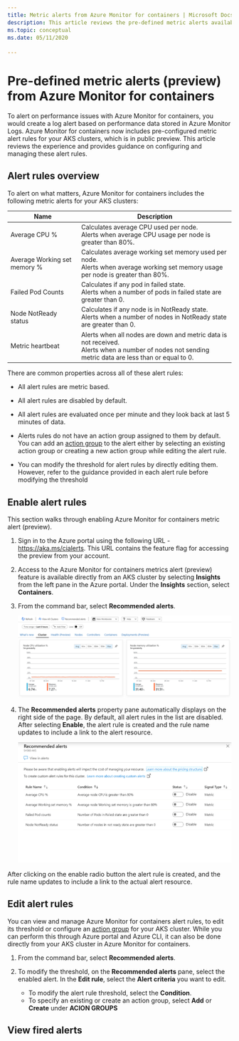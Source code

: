 ```yaml
---
title: Metric alerts from Azure Monitor for containers | Microsoft Docs
description: This article reviews the pre-defined metric alerts available from Azure Monitor for containers in public preview.
ms.topic: conceptual
ms.date: 05/11/2020

---
```


# Pre-defined metric alerts (preview) from Azure Monitor for containers

To alert on performance issues with Azure Monitor for containers, you would create a log alert based on performance data stored in Azure Monitor Logs. Azure Monitor for containers now includes pre-configured metric alert rules for your AKS clusters, which is in public preview. This article reviews the experience and provides guidance on configuring and managing these alert rules.

## Alert rules overview

To alert on what matters, Azure Monitor for containers includes the following metric alerts for your AKS clusters:

|Name| Description |
|----|-------------|
| Average CPU % | Calculates average CPU used per node.<br> Alerts when average CPU usage per node is greater than 80%.| 
| Average Working set memory % | Calculates average working set memory used per node.<br> Alerts when average working set memory usage per node is greater than 80%. |
| Failed Pod Counts | Calculates if any pod in failed state.<br> Alerts when a number of pods in failed state are greater than 0. |
| Node NotReady status | Calculates if any node is in NotReady state.<br> Alerts when a number of nodes in NotReady state are greater than 0. |
| Metric heartbeat | Alerts when all nodes are down and metric data is not received.<br> Alerts when a number of nodes not sending metric data are less than or equal to 0.|

There are common properties across all of these alert rules:

* All alert rules are metric based.

* All alert rules are disabled by default.

* All alert rules are evaluated once per minute and they look back at last 5 minutes of data.

* Alerts rules do not have an action group assigned to them by default. You can add an [action group](../platform/action-groups.md) to the alert either by selecting an existing action group or creating a new action group while editing the alert rule.

* You can modify the threshold for alert rules by directly editing them. However, refer to the guidance provided in each alert rule before modifying the threshold

## Enable alert rules

This section walks through enabling Azure Monitor for containers metric alert (preview).

1. Sign in to the Azure portal using the following URL - https://aka.ms/cialerts. This URL contains the feature flag for accessing the preview from your account.

2. Access to the Azure Monitor for containers metrics alert (preview) feature is available directly from an AKS cluster by selecting **Insights** from the left pane in the Azure portal. Under the **Insights** section, select **Containers**.

3. From the command bar, select **Recommended alerts**.

    ![Recommended alerts option in Azure Monitor for containers](./media/container-insights-metric-alerts/command-bar-recommended-alerts.png)

4. The **Recommended alerts** property pane automatically displays on the right side of the page. By default, all alert rules in the list are disabled. After selecting **Enable**, the alert rule is created and the rule name updates to include a link to the alert resource.

    ![Recommended alerts properties pane](./media/container-insights-metric-alerts/recommended-alerts-pane.png)

After clicking on the enable radio button the alert rule is created, and the rule name updates to include a link to the actual alert resource. 

## Edit alert rules

You can view and manage Azure Monitor for containers alert rules, to edit its threshold or configure an [action group](../platform/action-groups.md) for your AKS cluster. While you can perform this through Azure portal and Azure CLI, it can also be done directly from your AKS cluster in Azure Monitor for containers.

1. From the command bar, select **Recommended alerts**.

2. To modify the threshold, on the **Recommended alerts** pane, select the enabled alert. In the **Edit rule**, select the **Alert criteria** you want to edit. 

    * To modify the alert rule threshold, select the **Condition**.
    * To specify an existing or create an action group, select **Add** or **Create** under **ACION GROUPS**

## View fired alerts

